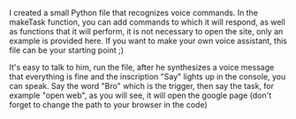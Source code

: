 I created a small Python file that recognizes voice commands. In the makeTask function, you can add commands to which it will respond, as well as functions that it will perform, it is not necessary to open the site, only an example is provided here. If you want to make your own voice assistant, this file can be your starting point ;)

It's easy to talk to him, run the file, after he synthesizes a voice message that everything is fine and the inscription "Say" lights up in the console, you can speak. Say the word "Bro" which is the trigger, then say the task, for example "open web", as you will see, it will open the google page (don't forget to change the path to your browser in the code)
